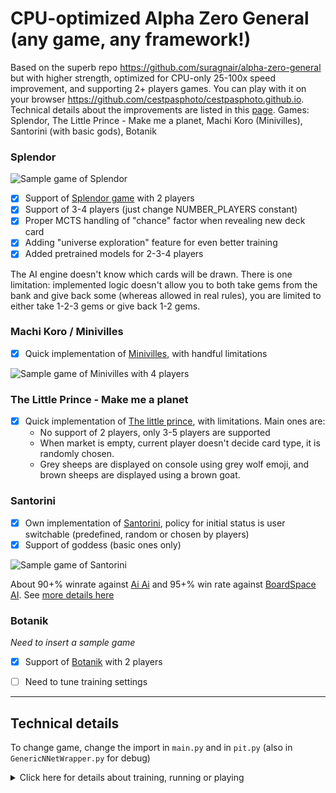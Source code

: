 # CPU-optimized Alpha Zero General (any game, any framework!)

Based on the superb repo https://github.com/suragnair/alpha-zero-general but with higher strength, optimized for CPU-only 25-100x speed improvement, and supporting 2+ players games. You can play with it on your browser https://github.com/cestpasphoto/cestpasphoto.github.io. Technical details about the improvements are listed in this [page](README_features.md).
Games: Splendor, The Little Prince - Make me a planet, Machi Koro (Minivilles), Santorini (with basic gods), Botanik

### Splendor

![Sample game of Splendor](splendor/sample_game.gif)

* [x] Support of [Splendor game](https://en.wikipedia.org/wiki/Splendor_(game)) with 2 players
* [x] Support of 3-4 players (just change NUMBER_PLAYERS constant)
* [x] Proper MCTS handling of "chance" factor when revealing new deck card
* [x] Adding "universe exploration" feature for even better training
* [x] Added pretrained models for 2-3-4 players

The AI engine doesn't know which cards will be drawn. There is one limitation: implemented logic doesn't allow you to both take gems from the bank and give back some (whereas allowed in real rules), you are limited to either take 1-2-3 gems or give back 1-2 gems.

### Machi Koro / Minivilles

* [x] Quick implementation of [Minivilles](https://en.wikipedia.org/wiki/Machi_Koro), with handful limitations

![Sample game of Minivilles with 4 players](minivilles/sample_game.gif)


### The Little Prince - Make me a planet

* [x] Quick implementation of [The little prince](https://cdn.1j1ju.com/medias/67/f8/eb-the-little-prince-make-me-a-planet-rulebook.pdf), with limitations. Main ones are:
   * No support of 2 players, only 3-5 players are supported
   * When market is empty, current player doesn't decide card type, it is randomly chosen.
   * Grey sheeps are displayed on console using grey wolf emoji, and brown sheeps are displayed using a brown goat.


### Santorini

* [x] Own implementation of [Santorini](https://www.ultraboardgames.com/santorini/game-rules.php), policy for initial status is user switchable (predefined, random or chosen by players)
* [x] Support of goddess (basic ones only)

![Sample game of Santorini](santorini/sample_game_with_random_init.gif)

About 90+% winrate against [Ai Ai](http://mrraow.com/index.php/aiai-home/aiai/) and 95+% win rate against [BoardSpace AI](https://www.boardspace.net/english/index.shtml). See [more details here](santorini/README.md)


### Botanik

_Need to insert a sample game_

* [x] Support of [Botanik](https://boardgamegeek.com/boardgame/271529/botanik) with 2 players
* [ ] Need to tune training settings


---

## Technical details

To change game, change the import in `main.py` and in `pit.py` (also in `GenericNNetWrapper.py` for debug)

<details>
  <summary>Click here for details about training, running or playing</summary>

#### Dependencies

`pip3 install onnxruntime numba tqdm colorama coloredlogs`
and
`pip3 install torch --extra-index-url https://download.pytorch.org/whl/cpu`

Contrary to previous investigations, latest versions of onnxruntime and pytorch lead to best performance, see GenericNNetWrapper.py line 315

#### How to play versus saved engine

`./pit.py splendor/pretrained_2players.pt human -n 1`


_Ongoing code/features rework, some pretrained networks won't work anymore_
You can also make 2 networks fight each other ![2 networks fighting](splendor/many_games.gif). Contrary to baseline version, pit.py automatically retrieves training settings and load them (numMCTSSims, num_channels, ...) although you can override if you want; you may even select 2 different architecture to compare them!

#### Recommended settings for training

Compared to initial version, I target a smaller network but more MCTS simulations allowing to see further: this approach is less efficient on GPU, but similar on CPU and allow stronger AI.

`main.py -m 800 -e 1000 -i 5 -F -c 2.5 -f 0.1 -T 10 -b 32 -l 0.0003 -p 1 -D 0.3 -C ../results/mytest`: 

* Start by defining proper number of players in SplendorGame.py and disabling card reserve actions in first lines of splendor/SplendorLogicNumba.py
* `-c 2.5 -f 0.1`: MCTS options to tune, like cpuct value and FPU (first play urgency)
* Initiate training with lower simulations number and less episodes per round
* `-b 32 -l 0.0003 -p 1 -D 0.3`: define batch size, learning rate, number of epochs and dropout. Larger number of epochs may degrade performance, same for larger batch sizes so you only need to tune roughly dropout value (0., 0.3 or 0.3).

My baseline of training scenario is the following:
1. `-m 100 -q 0.  -l 0.003  -e 200  -i 2     -f 0.1`
2. `-m 200 -q 0.5 -l 0.001  -e 200  -i 4     -f 0.1`
3. `-m 400 -q 0.5 -l 0.0003 -e 500  -i 8  -F -f 0.1`
4. `-m 800 -q 1.0 -l 0.0003 -e 1500 -i 10 -F -f 0.1`

![Sample training](splendor/sample_training.jpg)

Of course you need to tune parameters depending on the game, especially cpuct and FPU. The option `-V` allows you to switch between different NN architectures. If you specify a previous checkpoint using a different architecture, it will still try loading weights as much as possible. It allows me starting first steps of training with small/fast networks and then I experiment larger networks.

#### To debug

To debug add `NUMBA_DISABLE_JIT=1` as a prefix before main.py, and the option `--parallel-inferences 1`.

#### Multithreading

I also usually execute several trainings in parallel; you can evaluate the results obtained in the last 24 hours by using this command (execute as many times as threads): `./pit.py -A 24 -T 8`

The code also runs several games to benefit from faster batch inferences; note that games are not run simultaneously but one at a time, meaning it still uses 1 CPU core. The downside is the bigger memory footprint.
</details>

